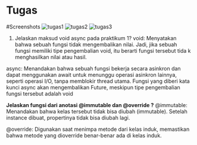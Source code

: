 # Tugas

#Screenshots
![tugas1](https://github.com/user-attachments/assets/515d78f1-2cc3-4988-820e-318178734b46)
![tugas2](https://github.com/user-attachments/assets/d17e487f-588e-45ef-a330-a2f33929c0f2)
![tugas3](https://github.com/user-attachments/assets/5c7ebf4e-047a-44fc-806f-7b3a85fea84a)

1. Jelaskan maksud void async pada praktikum 1?
 void: Menyatakan bahwa sebuah fungsi tidak mengembalikan nilai. Jadi, jika sebuah fungsi memiliki tipe pengembalian void, itu berarti fungsi tersebut tida k menghasilkan nilai atau hasil.

async: Menandakan bahwa sebuah fungsi bekerja secara asinkron dan dapat menggunakan await untuk menunggu operasi asinkron lainnya, seperti operasi I/O, tanpa memblokir thread utama. Fungsi yang diberi kata kunci async akan mengembalikan Future, meskipun tipe pengembalian fungsi tersebut adalah void

**Jelaskan fungsi dari anotasi @immutable dan @override ?**
@immutable: Menandakan bahwa kelas tersebut tidak bisa diubah (immutable). Setelah instance dibuat, propertinya tidak bisa diubah lagi.

@override: Digunakan saat menimpa metode dari kelas induk, memastikan bahwa metode yang dioverride benar-benar ada di kelas induk.
